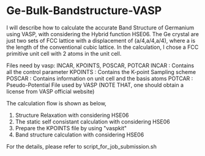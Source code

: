 # Ge-Bulk-Bandstructure-VASP
I will describe how to calculate the accurate Band Structure of Germanium using VASP, with considering the Hybrid function HSE06. The Ge crystal are just two sets of FCC lattice with a displacement of (a/4,a/4,a/4), where a is the length of the conventional cubic lattice. In the calculation, I chose a FCC primitive unit cell with 2 atoms in the unit cell.


Files need by vasp: INCAR, KPOINTS, POSCAR, POTCAR
INCAR : Contains all the control parameter
KPOINTS : Contains the K-point Sampling scheme
POSCAR : Contains information on unit cell and the basis atoms
POTCAR : Pseudo-Potential File used by VASP  (NOTE THAT, one should obtain a license from VASP official website)

The calculation flow is shown as below, 
1. Structure Relaxation with considering HSE06
2. The static self consistant calculation with considering HSE06
3. Prepare the KPOINTS file by using "vaspkit"
4. Band structure calculation with considering HSE06

For the details, please refer to script_for_job_submission.sh
